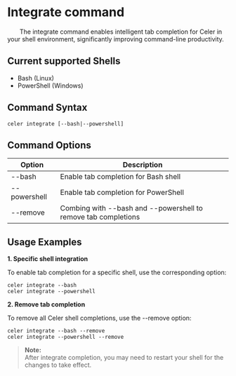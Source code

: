 # Integrate command

&emsp;&emsp;The integrate command enables intelligent tab completion for Celer in your shell environment, significantly improving command-line productivity.

## Current supported Shells

- Bash (Linux)
- PowerShell (Windows)

## Command Syntax

```shell
celer integrate [--bash|--powershell]
```

## Command Options

| Option	    | Description	                                                    |
| ------------- | ----------------------------------------------------------------- |
| --bash	    | Enable tab completion for Bash shell	                            |
| --powershell	| Enable tab completion for PowerShell	                            |
| --remove	    | Combing with --bash and --powershell to remove tab completions	|

## Usage Examples

**1. Specific shell integration**

To enable tab completion for a specific shell, use the corresponding option:

```shell
celer integrate --bash
celer integrate --powershell
```

**2. Remove tab completion**

To remove all Celer shell completions, use the --remove option:

```shell
celer integrate --bash --remove
celer integrate --powershell --remove
```

> **Note:**   
>After integrate completion, you may need to restart your shell for the changes to take effect.